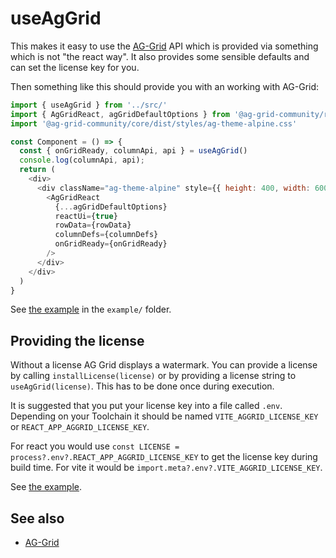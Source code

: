 # useAgGrid

This makes it easy to use the [AG-Grid](https://www.ag-grid.com) API 
which is provided via something which is not "the react way".
It also provides some sensible defaults and can set the license key for you.

Then something like this should provide you with an working with AG-Grid:

```js
import { useAgGrid } from '../src/'
import { AgGridReact, agGridDefaultOptions } from '@ag-grid-community/react'
import '@ag-grid-community/core/dist/styles/ag-theme-alpine.css'

const Component = () => {
  const { onGridReady, columnApi, api } = useAgGrid()
  console.log(columnApi, api);
  return (
    <div>
      <div className="ag-theme-alpine" style={{ height: 400, width: 600 }}>
        <AgGridReact
          {...agGridDefaultOptions}
          reactUi={true}
          rowData={rowData}
          columnDefs={columnDefs}
          onGridReady={onGridReady}
        />
      </div>
    </div>
  )
}
```

See [the example](https://github.com/mdornseif/react-use-aggrid-enterprise/blob/main/example/index.tsx) in the `example/` folder. 

## Providing the license

Without a license AG Grid displays a watermark. You can provide a license by calling `installLicense(license)` or by providing a license string to `useAgGrid(license)`. This has to be done once during execution.

It is suggested that you put your license key into a file called `.env`. Depending on your Toolchain it should be named `VITE_AGGRID_LICENSE_KEY` or `REACT_APP_AGGRID_LICENSE_KEY`.

For react you would use `const LICENSE = process?.env?.REACT_APP_AGGRID_LICENSE_KEY` to get the license key during build time. For vite it would be `import.meta?.env?.VITE_AGGRID_LICENSE_KEY`.

See [the example](https://github.com/mdornseif/react-use-aggrid-enterprise/blob/main/example/index.tsx).


## See also

* [AG-Grid](https://www.ag-grid.com)
